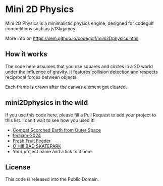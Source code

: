 Mini 2D Physics
=====

Mini 2D Physics is a minimalistic physics engine, designed for codegulf competitions such as js13kgames.

More info on https://xem.github.io/codegolf/mini2Dphysics.html

How it works
-----

The code here assumes that you use squares and circles in a 2D world under the influence of gravity.
It features collision detection and respects reciprocal forces between objects.

Each frame is drawn after the canvas element got cleared.

mini2Dphysics in the wild
-----

If you use this code here, please fill a Pull Request to add your project to this list.
I can't wait to see how you used it!

* [Combat Scorched Earth from Outer Space][combat]
* [fedijam-2024][fedijam]
* [Fresh Fruit Feeder][fff]
* [O HIII BAD SKATEPARK][ohiii]
* Your project name and a link to it here

License
-----

This code is released into the Public Domain.

[combat]: https://code.jaenis.ch/js13kgames/js13kgames-2021/src/branch/combat-scorched-earth-from-outer-space/journal/2021-08-14.md
[fedijam]: https://ryuno-ki.itch.io/fedijam-2024
[fff]: https://feed-fresh-fruit.onrender.com
[ohiii]: https://js13kgames.com/2024/games/o-hiii-bad-skatepark
